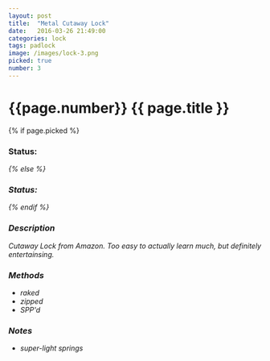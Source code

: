 ```yaml
---
layout: post
title:  "Metal Cutaway Lock"
date:   2016-03-26 21:49:00
categories: lock
tags: padlock
image: /images/lock-3.png
picked: true
number: 3
---
```


# {{page.number}} {{ page.title }}

{% if page.picked %}
### Status: <i class="fa fa-unlock"/>
{% else %}
### Status: <i class="fa fa-lock"/>
{% endif %}

### Description

Cutaway Lock from Amazon. Too easy to actually learn much, but definitely entertainsing.

### Methods

- raked
- zipped
- SPP'd

### Notes

- super-light springs
